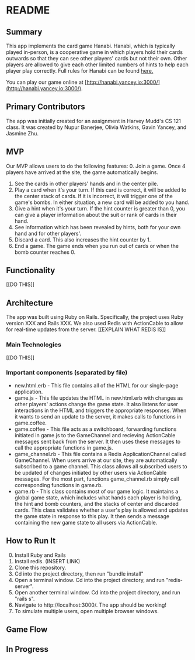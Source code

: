 # README

## Summary

This app implements the card game Hanabi. Hanabi, which is typically played in-person, is a cooperative game in which players hold their cards outwards so that they can see other players' cards but not their own. Other players are allowed to give each other limited numbers of hints to help each player play correctly. Full rules for Hanabi can be found [here.](http://www.spillehulen.dk/resources/product/EDR/RG8/69/Hanabi%20Card%20Game%20Rules.pdf)

You can play our game online at [http://hanabi.yancey.io:3000/](http://hanabi.yancey.io:3000/).

## Primary Contributors
The app was initially created for an assignment in Harvey Mudd's CS 121 class. It was created by Nupur Banerjee, Olivia Watkins, Gavin Yancey, and Jasmine Zhu.

## MVP
Our MVP allows users to do the following features:
0. Join a game. Once 4 players have arrived at the site, the game automatically begins.
1. See the cards in other players' hands and in the center pile.
2. Play a card when it's your turn. If this card is correct, it will be added to the center stack of cards. If it is incorrect, it will trigger one of the game's bombs. In either situation, a new card will be added to you hand.
3. Give a hint when it's your turn. If the hint counter is greater than 0, you can give a player information about the suit or rank of cards in their hand.
4. See information which has been revealed by hints, both for your own hand and for other players'.
5. Discard a card. This also increases the hint counter by 1.
6. End a game. The game ends when you run out of cards or when the bomb counter reaches 0.

## Functionality

[[DO THIS]]

## Architecture

The app was built using Ruby on Rails. Specifically, the project uses Ruby version XXX and Rails XXX. We also used Redis with ActionCable to allow for real-time updates from the server. [[EXPLAIN WHAT REDIS IS]]

### Main Technologies
[[DO THIS]]

### Important components (separated by file)
* new.html.erb - This file contains all of the HTML for our single-page application.
* game.js - This file updates the HTML in new.html.erb with changes as other players' actions change the game state. It also listens for user interactions in the HTML and triggers the appropriate responses. When it wants to send an update to the server, it makes calls to functions in game.coffee.
* game.coffee - This file acts as a switchboard, forwarding functions initiated in game.js to the GameChannel and recieving ActionCable messages sent back from the server. It then uses these messages to call the appropriate functions in game.js.
* game_channel.rb - This file contains a Redis ApplicationChannel called GameChannel. When users arrive at our site, they are automatically subscribed to a game channel. This class allows all subscribed users to be updated of changes initiated by other users via ActionCable messages. For the most part, functions game_channel.rb simply call corresponding functions in game.rb.
* game.rb - This class contains most of our game logic. It maintains a global game state, which includes what hands each player is holding, the hint and bomb counters, and the stacks of center and discarded cards.  This class validates whether a user's play is allowed and updates the game state in response to this play. It then sends a message containing the new game state to all users via ActionCable.


## How to Run It
0. Install Ruby and Rails
1. Install redis. (INSERT LINK)
2. Clone this repository.
3. Cd into the project directory, then run "bundle install"
3. Open a terminal window. Cd into the project directory, and run "redis-server".
4. Open another terminal window. Cd into the project directory, and run "rails s".
5. Navigate to http://localhost:3000/. The app should be working!
6. To simulate multiple users, open multiple browser windows.



## Game Flow

## In Progress
